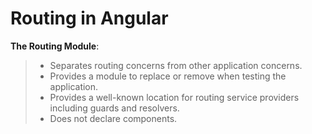 Routing in Angular
====================================

**The Routing Module**:
> - Separates routing concerns from other application concerns.
> - Provides a module to replace or remove when testing the application.
> - Provides a well-known location for routing service providers including guards and resolvers.
> - Does not declare components.